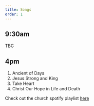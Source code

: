 ```yaml
---
title: Songs
order: 1
---
```


## 9:30am
TBC

## 4pm
1. Ancient of Days
2. Jesus Strong and King
3. Take Heart
4. Christ Our Hope in Life and Death


Check out the church spotify playlist [here](https://open.spotify.com/playlist/3gh0ZKXkJBDbNEnZqJJDXj?si=0908aa3f87544643)
